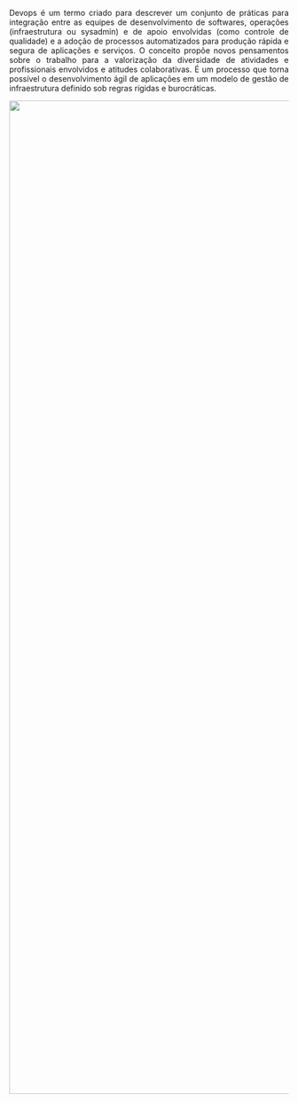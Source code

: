<p align="justify">
Devops é um termo criado para descrever um conjunto de práticas para integração entre as equipes de desenvolvimento de softwares, operações (infraestrutura ou sysadmin) e de apoio envolvidas (como controle de qualidade) e a adoção de processos automatizados para produção rápida e segura de aplicações e serviços. O conceito propõe novos pensamentos sobre o trabalho para a valorização da diversidade de atividades e profissionais envolvidos e atitudes colaborativas. É um processo que torna possível o desenvolvimento ágil de aplicações em um modelo de gestão de infraestrutura definido sob regras rígidas e burocráticas.
</p>

<img src="https://roadmap.sh/roadmaps/devops.png" width="960" height="1790.78">
